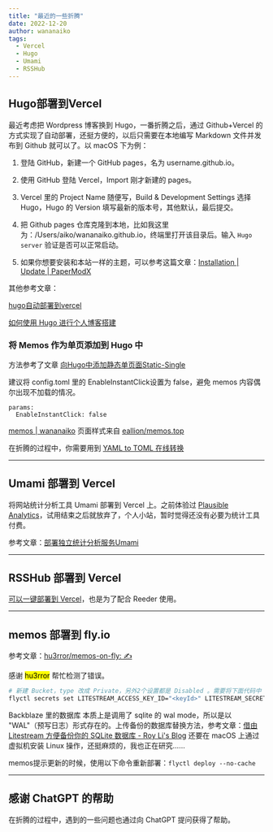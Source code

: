 ```yaml
---
title: "最近的一些折腾"
date: 2022-12-20
author: wananaiko
tags:
  - Vercel
  - Hugo
  - Umami
  - RSSHub
---
```


## Hugo部署到Vercel

最近考虑把 Wordpress 博客换到 Hugo，一番折腾之后，通过 Github+Vercel 的方式实现了自动部署，还挺方便的，以后只需要在本地编写 Markdown 文件并发布到 Github 就可以了。以 macOS 下为例：

1. 登陆 GitHub，新建一个 GitHub pages，名为 username.github.io。

2. 使用 GitHub 登陆 Vercel，Import 刚才新建的 pages。
3. Vercel 里的 Project Name 随便写，Build & Development Settings 选择 Hugo，Hugo 的 Version 填写最新的版本号，其他默认，最后提交。
4. 把 Github pages 仓库克隆到本地，比如我这里为：/Users/aiko/wananaiko.github.io，终端里打开该目录后。输入 `Hugo server` 验证是否可以正常启动。
5. 如果你想要安装和本站一样的主题，可以参考这篇文章：[Installation | Update | PaperModX ](https://reorx.github.io/hugo-PaperModX/docs/installation/)

其他参考文章：

[hugo自动部署到vercel](https://www.leftpocket.cn/post/hugo/hugo_vercel/)

[如何使用 Hugo 进行个人博客搭建](https://humble-blog.vercel.app/hugo/#comments)

### 将 Memos 作为单页添加到 Hugo 中

方法参考了文章 [向Hugo中添加静态单页面Static-Single](https://blog.csdn.net/qq_29102545/article/details/121454974)

建议将 config.toml 里的 EnableInstantClick设置为 false，避免 memos 内容偶尔出现不加载的情况。

```
params:
  EnableInstantClick: false
```

[memos | wananaiko](https://wananaiko.design/memos/) 页面样式来自 [eallion/memos.top](https://github.com/eallion/memos.top)

在折腾的过程中，你需要用到 [YAML to TOML 在线转换](https://transform.tools/yaml-to-toml)

------

## Umami 部署到 Vercel

将网站统计分析工具 Umami 部署到 Vercel 上。之前体验过 [Plausible Analytics](https://plausible.io/)，试用结束之后就放弃了，个人小站，暂时觉得还没有必要为统计工具付费。

参考文章：[部署独立统计分析服务Umami](https://digu.plus/post/8034746f42b3495fbb19926e3fb8ec4f/)

------

## RSSHub 部署到 Vercel

[可以一键部署到 Vercel](https://docs.rsshub.app/install/#bu-shu-dao-vercel-zeit-now)，也是为了配合 Reeder 使用。

------

##  memos 部署到 fly.io

参考文章：[hu3rror/memos-on-fly: ✍️](https://github.com/hu3rror/memos-on-fly/tree/readme#3-configure-litestream-backups)

感谢 <mark>hu3rror</mark> 帮忙检测了错误。

```bash
# 新建 Bucket，type 改成 Private，另外2个设置都是 Disabled 。需要将下面代码中 <keyId> 和 < applicationKey > 替换为 Backblaze 平台上 App Keys 里生成的。
flyctl secrets set LITESTREAM_ACCESS_KEY_ID="<keyId>" LITESTREAM_SECRET_ACCESS_KEY="<applicationKey>"
```

Backblaze 里的数据库 本质上是调用了 sqlite 的 wal mode，所以是以 "WAL"（预写日志）形式存在的。上传备份的数据库替换方法，参考文章：[借由 Litestream 方便备份你的 SQLite 数据库 - Roy Li's Blog](https://royli.dev/blog/2022/use-litestream-to-duplicate-sqlite-databases) 还要在 macOS 上通过虚拟机安装 Linux 操作，还挺麻烦的，我也正在研究……

memos提示更新的时候，使用以下命令重新部署：`flyctl deploy --no-cache`

------

## 感谢 ChatGPT 的帮助

在折腾的过程中，遇到的一些问题也通过向 ChatGPT 提问获得了帮助。

